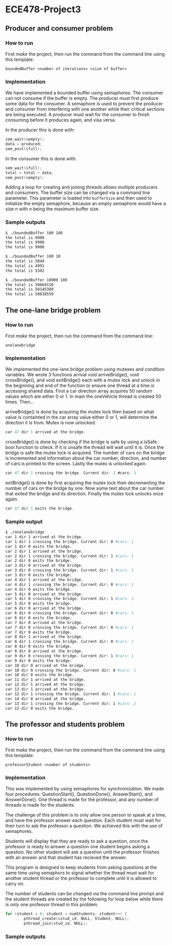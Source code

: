 # ECE478-Project3

## Producer and consumer problem

### How to run

First *make* the project, then run the command from the command line using this template:

`boundedBuffer <number of iterations> <size of buffer>`

### Implementation

We have implemented a bounded buffer using semaphores. The consumer can not consume if the buffer is empty. The producer must first produce some data for the consumer. A semaphore is used to prevent the producer and consumer from interfering with one another while their critical sections are being executed. A producer must wait for the consumer to finish consuming before it produces again, and visa versa.

In the producer this is done with:

```C
sem_wait(&empty);
data = produced;
sem_post(&full);
```

In the consumer this is done with:

```C
sem_wait(&full);
total = total + data;
sem_post(&empty);
```

Adding a loop for creating and joining threads allows multiple producers and consumers. The buffer size can be changed via a command line parameter. This parameter is loaded into `bufferSize` and then used to initialize the empty semaphore, because an empty semaphore would have a size *n* with *n* being the maximum buffer size.

### Sample outputs

```bash
$ ./boundedBuffer 100 100
the total is 9900
the total is 9900
the total is 9900
```

```bash
$ ./boundedBuffer 100 10
the total is 5049
the total is 4991
the total is 5302
```

```bash
$ ./boundedBuffer 10000 100
the total is 50669150
the total is 50145380
the total is 50838559
```

## The one-lane bridge problem

### How to run

First *make* the project, then run the command from the command line:

`onelanebridge`

### Implementation

We implemented the one-lane bridge problem using mutexes and condition variables. We wrote 3 functions arrival void arriveBridge(), void crossBridge(), and void exitBridge() each with a mutex lock and unlock in the beginning and end of the function to ensure one thread at a time is accessing shared data. First a car direction array acquires 50 random values which are either 0 or 1. In main the oneVehicle thread is created 50 times. Then...

arriveBridge() is done by acquiring the mutex lock then based on what value is containted in the car array value either 0 or 1, will determine the direction it is from. Mutex is now unlocked.

```C
car 47 dir 1 arrived at the bridge.
```

crossBridge() is done by checking if the bridge is safe by using a isSafe bool function to check. If it is unsafe the thread will wait until it is. Once the bridge is safe the mutex lock is acquired. The number of cars on the bridge is incremented and information about the car number, direction, and number of cars is printed to the screen. Lastly the mutex is unlocked again.

```C
car 47 dir 1 crossing the bridge. Current dir: 1 #cars: 3
```

exitBridge() is done by first acquiring the mutex lock then decrementing the number of cars on the bridge by one. Now some text about the car number that exited the bridge and its direction. Finally the mutex lock unlocks once again.

```C
car 47 dir 1 exits the bridge.
```

### Sample output

```bash
$ ./onelanebridge
car 1 dir 1 arrived at the bridge.
car 1 dir 1 crossing the bridge. Current dir: 0 #cars: 1
car 1 dir 0 exits the bridge.
car 2 dir 1 arrived at the bridge.
car 2 dir 1 crossing the bridge. Current dir: 1 #cars: 1
car 2 dir 0 exits the bridge.
car 3 dir 0 arrived at the bridge.
car 3 dir 0 crossing the bridge. Current dir: 1 #cars: 1
car 3 dir 0 exits the bridge.
car 4 dir 1 arrived at the bridge.
car 4 dir 1 crossing the bridge. Current dir: 0 #cars: 1
car 4 dir 0 exits the bridge.
car 5 dir 0 arrived at the bridge.
car 5 dir 0 crossing the bridge. Current dir: 1 #cars: 1
car 5 dir 0 exits the bridge.
car 6 dir 0 arrived at the bridge.
car 6 dir 0 crossing the bridge. Current dir: 0 #cars: 1
car 6 dir 0 exits the bridge.
car 7 dir 0 arrived at the bridge.
car 7 dir 0 crossing the bridge. Current dir: 0 #cars: 1
car 7 dir 0 exits the bridge.
car 8 dir 1 arrived at the bridge.
car 8 dir 1 crossing the bridge. Current dir: 0 #cars: 1
car 8 dir 0 exits the bridge.
car 9 dir 0 arrived at the bridge.
car 9 dir 0 crossing the bridge. Current dir: 1 #cars: 1
car 9 dir 0 exits the bridge.
car 10 dir 0 arrived at the bridge.
car 10 dir 0 crossing the bridge. Current dir: 0 #cars: 1
car 10 dir 0 exits the bridge.
car 11 dir 1 arrived at the bridge.
car 12 dir 1 arrived at the bridge.
car 13 dir 1 arrived at the bridge.
car 12 dir 1 crossing the bridge. Current dir: 1 #cars: 1
car 14 dir 0 arrived at the bridge.
car 13 dir 1 crossing the bridge. Current dir: 1 #cars: 2
car 12 dir 0 exits the bridge.
```

## The professor and students problem

### How to run

First *make* the project, then run the command from the command line using this template:

`professorStudent <number of students>`

### Implementation

This was implemented by using semaphores for synchronization. We made four procedures: QuestionStart(), QuestionDone(), AnswerStart(), and AnswerDone(). One thread is made for the professor, and any number of threads is made for the students.

The challenge of this problem is to only allow one person to speak at a time, and have the professor answer each question. Each student must wait for their turn to ask the professor a question. We achieved this with the use of semaphores.

Students will display that they are ready to ask a question, once the professor is ready to answer a question one student begins asking a question. No other student will ask a question until the professor finishes with an answer and that student has recieved the answer. 

This program is designed to keep students from asking questions at the same time using semaphors to signal whether the thread must wait for another student thread or the professor to complete until it is allowed to carry on.

The number of students can be changed via the command line prompt and the student threads are created by the following for loop below while there is only one professor thread in this problem.

```C
for (student = 0; student < numStudents; student++) {
        pthread_create(&stud_id, NULL, Student, NULL);
        pthread_join(stud_id, NULL);
```

### Sample outputs
